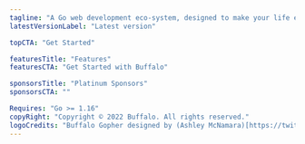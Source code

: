 ```yaml
---
tagline: "A Go web development eco-system, designed to make your life easier."
latestVersionLabel: "Latest version"

topCTA: "Get Started"

featuresTitle: "Features"
featuresCTA: "Get Started with Buffalo"

sponsorsTitle: "Platinum Sponsors"
sponsorsCTA: ""

Requires: "Go >= 1.16"
copyRight: "Copyright © 2022 Buffalo. All rights reserved."
logoCredits: "Buffalo Gopher designed by (Ashley McNamara)[https://twitter.com/ashleymcnamara] — Original Gopher designed by Renee French"
---
```

